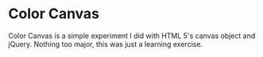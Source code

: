 # Color Canvas

Color Canvas is a simple experiment I did with HTML 5's canvas object and jQuery. Nothing too major, this was just a learning exercise.
